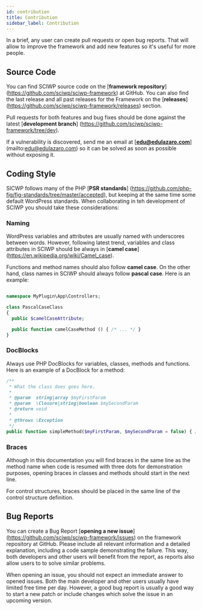 ```yaml
---
id: contribution
title: Contribution
sidebar_label: Contribution
---
```


In a brief, any user can create pull requests or open bug reports. That will allow to improve the framework and add new features so it's useful for more people.

## Source Code

You can find SCIWP source code on the [**framework repository**] (https://github.com/sciwp/sciwp-framework) at GitHub. You can also find the last release and all past releases for the Framework on the [**releases**] (https://github.com/sciwp/sciwp-framework/releases) section.

Pull requests for both features and bug fixes should be done against the latest [**development branch**] (https://github.com/sciwp/sciwp-framework/tree/dev).

If a vulnerability is discovered, send me an email at [**edu@edulazaro.com**] (mailto:edu@edulazaro.com) so it can be solved as soon as possible without exposing it.

## Coding Style

SICWP follows many of the PHP [**PSR standards**] (https://github.com/php-fig/fig-standards/tree/master/accepted), but keeping at the same time some default WordPress standards. When collaborating in teh development of SCIWP you should take these considerations:

### Naming

WordPress variables and attributes are usually named with underscores between words. However, following latest trend, variables and class attributes in SCIWP should be always in [**camel case**] (https://en.wikipedia.org/wiki/Camel_case).

Functions and method names should also follow **camel case**. On the other hand, class names in SCIWP should always follow **pascal case**. Here is an example:


```php

namespace MyPlugin\App\Controllers;

class PascalCaseClass
{
  public $camelCaseAttribute;

  public function camelCaseMethod () { /* ... */ }
}
```

### DocBlocks

Always use PHP DocBlocks for variables, classes, methods and functions. Here is an example of a DocBlock for a method:

```php
/**
 * What the class does goes here.
 *
 * @param  string|array $myFirstParam
 * @param  \Closure|string|boolean $mySecondParam
 * @return void
 *
 * @throws \Exception
 */
public function simpleMethod($myFirstParam, $mySecondParam = false) { /* ... */ }
```

### Braces

Although in this documentation you will find braces in the same line as the method name when code is resumed with three dots for demonstration purposes, opening braces in classes and methods should start in the next line.

For control structures, braces should be placed in the same line of the control structure definition.


## Bug Reports

You can create a Bug Report [**opening a new issue**] (https://github.com/sciwp/sciwp-framework/issues) on the framework repository at GitHub. Please include all relevant information and a detailed explanation, including a code sample demonstrating the failure. This way, both developers and other users will benefit from the report, as reports also allow users to to solve similar problems.

When opening an issue, you should not expect an immediate answer to opened issues. Both the main developer and other users usually have limited free time per day. However, a good bug report is usually a good way to start a new patch or include changes which solve the issue in an upcoming version.